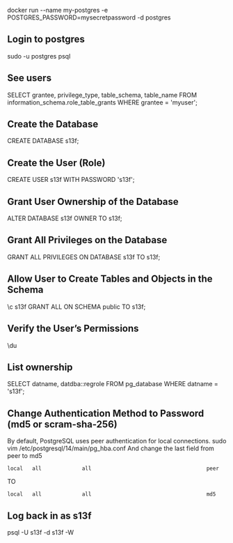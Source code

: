 docker run --name my-postgres -e POSTGRES_PASSWORD=mysecretpassword -d postgres


## Login to postgres
sudo -u postgres psql

## See users
SELECT grantee, privilege_type, table_schema, table_name 
FROM information_schema.role_table_grants 
WHERE grantee = 'myuser';


## Create the Database
CREATE DATABASE s13f;

## Create the User (Role)
CREATE USER s13f WITH PASSWORD 's13f';

## Grant User Ownership of the Database
ALTER DATABASE s13f OWNER TO s13f;

## Grant All Privileges on the Database
GRANT ALL PRIVILEGES ON DATABASE s13f TO s13f;

## Allow User to Create Tables and Objects in the Schema
\c s13f
GRANT ALL ON SCHEMA public TO s13f;

## Verify the User’s Permissions
\du

## List ownership
SELECT datname, datdba::regrole FROM pg_database WHERE datname = 's13f';

## Change Authentication Method to Password (md5 or scram-sha-256)
By default, PostgreSQL uses peer authentication for local connections.
sudo vim /etc/postgresql/14/main/pg_hba.conf
And change the last field from peer to md5
```
local   all             all                                     peer
```
TO
```
local   all             all                                     md5
```

## Log back in as s13f
psql -U s13f -d s13f -W
